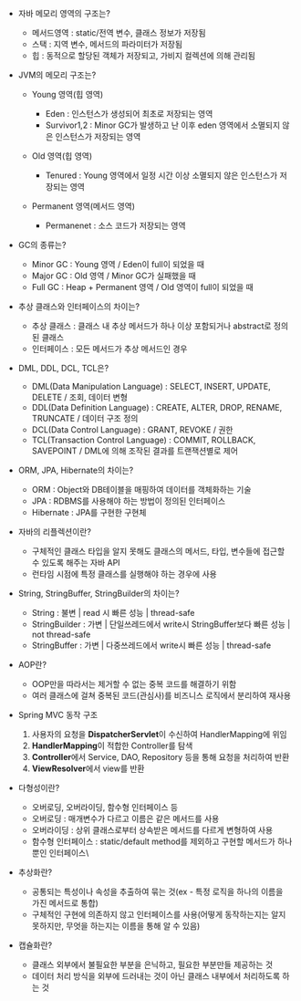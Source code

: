 - 자바 메모리 영역의 구조는?
  - 메서드영역  : static/전역 변수, 클래스 정보가 저장됨
  - 스택       : 지역 변수, 메서드의 파라미터가 저장됨
  - 힙         : 동적으로 할당된 객체가 저장되고, 가비지 컬렉션에 의해 관리됨

- JVM의 메모리 구조는?
  - Young 영역(힙 영역)
    - Eden        : 인스턴스가 생성되어 최초로 저장되는 영역
    - Survivor1,2 : Minor GC가 발생하고 난 이후 eden 영역에서 소멸되지 않은 인스턴스가 저장되는 영역
  
  - Old 영역(힙 영역)
    - Tenured     : Young 영역에서 일정 시간 이상 소멸되지 않은 인스턴스가 저장되는 영역

  - Permanent 영역(메서드 영역)
    - Permanenet  : 소스 코드가 저장되는 영역

- GC의 종류는?
  - Minor GC : Young 영역 / Eden이 full이 되었을 때
  - Major GC : Old 영역 / Minor GC가 실패했을 때
  - Full GC : Heap + Permanent 영역 / Old 영역이 full이 되었을 때


- 추상 클래스와 인터페이스의 차이는?
  - 추상 클래스  : 클래스 내 추상 메서드가 하나 이상 포함되거나 abstract로 정의된 클래스
  - 인터페이스   : 모든 메서드가 추상 메서드인 경우

- DML, DDL, DCL, TCL은?
  - DML(Data Manipulation Language)   : SELECT, INSERT, UPDATE, DELETE / 조회, 데이터 변형
  - DDL(Data Definition Language)     : CREATE, ALTER, DROP, RENAME, TRUNCATE / 데이터 구조 정의
  - DCL(Data Control Language)        : GRANT, REVOKE / 권한
  - TCL(Transaction Control Language) : COMMIT, ROLLBACK, SAVEPOINT / DML에 의해 조작된 결과를 트랜잭션별로 제어

- ORM, JPA, Hibernate의 차이는?
  - ORM         : Object와 DB테이블을 매핑하여 데이터를 객체화하는 기술
  - JPA         : RDBMS를 사용해야 하는 방법이 정의된 인터페이스
  - Hibernate   : JPA를 구현한 구현체

- 자바의 리플렉션이란?
  - 구체적인 클래스 타입을 알지 못해도 클래스의 메서드, 타입, 변수들에 접근할 수 있도록 해주는 자바 API
  - 런타임 시점에 특정 클래스를 실행해야 하는 경우에 사용

- String, StringBuffer, StringBuilder의 차이는?
  - String        : 불변 | read 시 빠른 성능 | thread-safe
  - StringBuilder : 가변 | 단일쓰레드에서 write시 StringBuffer보다 빠른 성능 | not thread-safe
  - StringBuffer  : 가변 | 다중쓰레드에서 write시 빠른 성능 | thread-safe

- AOP란?
  - OOP만을 따라서는 제거할 수 없는 중복 코드를 해결하기 위함
  - 여러 클래스에 걸쳐 중복된 코드(관심사)를 비즈니스 로직에서 분리하여 재사용

- Spring MVC 동작 구조
  1. 사용자의 요청을 **DispatcherServlet**이 수신하여 HandlerMapping에 위임
  2. **HandlerMapping**이 적합한 Controller를 탐색
  3. **Controller**에서 Service, DAO, Repository 등을 통해 요청을 처리하여 반환
  4. **ViewResolver**에서 view를 반환

- 다형성이란?
  - 오버로딩, 오버라이딩, 함수형 인터페이스 등
  - 오버로딩 : 매개변수가 다르고 이름은 같은 메서드를 사용
  - 오버라이딩 : 상위 클래스로부터 상속받은 메서드를 다르게 변형하여 사용
  - 함수형 인터페이스 : static/default method를 제외하고 구현할 메서드가 하나 뿐인 인터페이스\

- 추상화란?
  - 공통되는 특성이나 속성을 추출하여 묶는 것(ex - 특정 로직을 하나의 이름을 가진 메서드로 통합)
  - 구체적인 구현에 의존하지 않고 인터페이스를 사용(어떻게 동작하는지는 알지 못하지만, 무엇을 하는지는 이름을 통해 알 수 있음)

- 캡슐화란?
  - 클래스 외부에서 불필요한 부분을 은닉하고, 필요한 부분만들 제공하는 것
  - 데이터 처리 방식을 외부에 드러내는 것이 아닌 클래스 내부에서 처리하도록 하는 것
